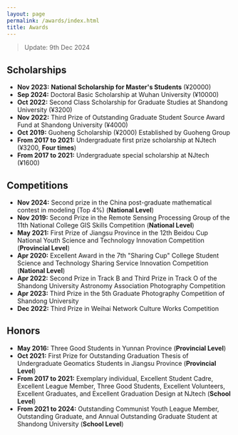 ```yaml
---
layout: page
permalink: /awards/index.html
title: Awards
---
```


> Update: 9th Dec 2024

## Scholarships

- **Nov 2023:** **National Scholarship for Master's Students** (¥20000)<br>
- **Sep 2024:** Doctoral Basic Scholarship at Wuhan University (¥10000)<br>
- **Oct 2022:** Second Class Scholarship for Graduate Studies at Shandong University (¥3200)<br>
- **Nov 2022:** Third Prize of Outstanding Graduate Student Source Award Fund at Shandong University (¥4000)<br>
- **Oct 2019:** Guoheng Scholarship (¥2000) Established by Guoheng Group
- **From 2017 to 2021:** Undergraduate first prize scholarship at NJtech (¥3200, **Four times**)
- **From 2017 to 2021:** Undergraduate special scholarship at NJtech (¥1600)

## Competitions

- **Nov 2024:** Second prize in the China post-graduate mathematical contest in modeling (Top 4%) (**National Level**) 
- **Nov 2019:** Second Prize in the Remote Sensing Processing Group of the 11th National College GIS Skills Competition (**National Level**) 
- **May 2021:** First Prize of Jiangsu Province in the 12th Beidou Cup National Youth Science and Technology Innovation Competition (**Provincial Level**) 
- **Apr 2020:** Excellent Award in the 7th "Sharing Cup" College Student Science and Technology Sharing Service Innovation Competition (**National Level**) 
- **Apr 2022:** Second Prize in Track B and Third Prize in Track O of the Shandong University Astronomy Association Photography Competition
- **Apr 2023:** Third Prize in the 5th Graduate Photography Competition of Shandong University
- **Dec 2022:** Third Prize in Weihai Network Culture Works Competition

## Honors
- **May 2016:** Three Good Students in Yunnan Province (**Provincial Level**)
- **Oct 2021:** First Prize for Outstanding Graduation Thesis of Undergraduate Geomatics Students in Jiangsu Province (**Provincial Level**)
- **From 2017 to 2021:** Exemplary individual, Excellent Student Cadre, Excellent League Member, Three Good Students, Excellent Volunteers, Excellent Graduates, and Excellent Graduation Design at NJtech (**School Level**) 
- **From 2021 to 2024:** Outstanding Communist Youth League Member, Outstanding Graduate, and Annual Outstanding Graduate Student at Shandong University (**School Level**)<br>
